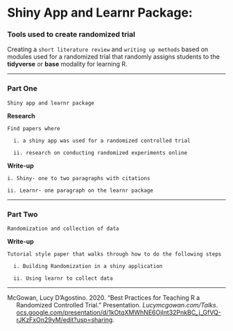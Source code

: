 Shiny App and Learnr Package:
================

### Tools used to create randomized trial

Creating a `short literature review` and `writing up methods` based on
modules used for a randomized trial that randomly assigns students to
the **tidyverse** or **base** modality for learning R.

-----

### Part One

    Shiny app and learnr package

**Research**

    Find papers where 
    
      i. a shiny app was used for a randomized controlled trial
      
      ii. research on conducting randomized experiments online 

**Write-up**

    i. Shiny- one to two paragraphs with citations
    
    ii. Learnr- one paragraph on the learnr package

-----

### Part Two

    Randomization and collection of data 

**Write-up**

    Tutorial style paper that walks through how to do the following steps
    
      i. Building Randomization in a shiny application
    
      ii. Using learnr to collect data

-----

<div id="refs" class="references hanging-indent">

<div id="ref-Lucymcgowan/Talks">

McGowan, Lucy D’Agostino. 2020. “Best Practices for Teaching R a
Randomized Controlled Trial.” Presentation. *Lucymcgowan.com/Talks*.
[ocs.google.com/presentation/d/1kOtqXMWhNE6OjInt32PnkBC\_j\_GfVQ-rJKzFxOn29yM/edit?usp=sharing](ocs.google.com/presentation/d/1kOtqXMWhNE6OjInt32PnkBC_j_GfVQ-rJKzFxOn29yM/edit?usp=sharing).

</div>

</div>
